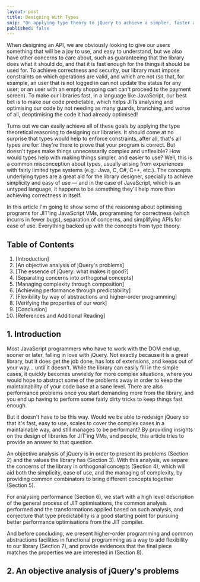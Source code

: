 ```yaml
---
layout: post
title: Designing With Types
snip: "On applying type theory to jQuery to achieve a simpler, faster and correct API."
published: false
---
```


When designing an API, we are obviously looking to give our users something that will be a joy to use, and easy to understand, but we also have other concerns to care about, such as guaranteeing that the library does what it should do, and that it is fast enough for the things it should be used for. To achieve correctness and security, our library must impose constraints on which operations are valid, and which are not (so that, for example, an user that is not logged in can not update the status for any user; or an user with an empty shopping cart can't proceed to the payment screen). To make our libraries fast, in a language like JavaScript, our best bet is to make our code predictable, which helps JITs analysing and optimising our code by not needing as many guards, branching, and worse of all, deoptimising the code it had already optimised!

Turns out we can easily achieve all of these goals by applying the type theoretical reasoning to designing our libraries. It should come at no surprise that types would help to enforce constraints, after all, that's all types are for: they're there to prove that your program is correct. But doesn't types make things unnecessarily complex and unflexible? How would types help with making things simpler, and easier to use? Well, this is a common misconception about types, usually arising from experiences with fairly limited type systems (e.g.: Java, C, C#, C++, etc.). The concepts underlying types are a great aid for the library designer, specially to achieve simplicity and easy of use — and in the case of JavaScript, which is an untyped language, it happens to be something they'll help more than achieving correctness in itself.

In this article I'm going to show some of the reasoning about optimising programs for JIT'ing JavaScript VMs, programming for correctness (which incurrs in fewer bugs), separation of concerns, and simplifying APIs for ease of use. Everything backed up with the concepts from type theory.

## Table of Contents

 1. [Introduction]
 2. [An objective analysis of jQuery's problems]
 3. [The essence of jQuery: what makes it good?]
 4. [Separating concerns into orthogonal concepts]
 5. [Managing complexity through composition]
 6. [Achieving performance through predictability]
 7. [Flexibility by way of abstractions and higher-order programming]
 8. [Verifying the properties of our work]
 9. [Conclusion]
 10. [References and Additional Reading]


## 1. Introduction

Most JavaScript programmers who have to work with the DOM end up, sooner or later, falling in love with jQuery. Not exactly because it is a great library, but it does get the job done, has lots of extensions, and keeps out of your way... until it doesn't. While the library can easily fill in the simple cases, it quickly becomes unwieldy for more complex situations, where you would hope to abstract some of the problems away in order to keep the maintainability of your code base at a sane level. There are also performance problems once you start demanding more from the library, and you end up having to perform some fairly dirty tricks to keep things fast enough.

But it doesn't have to be this way. Would we be able to redesign jQuery so that it's fast, easy to use, scales to cover the complex cases in a maintainable way, and still manages to be performant? By providing insights on the design of libraries for JIT'ing VMs, and people, this article tries to provide an answer to that question.

An objective analysis of jQuery is in order to present its problems (Section 2) and the values the library has (Section 3). With this analysis, we separe the concerns of the library in orthogonal concepts (Section 4), which will aid both the simplicity, ease of use, and the managing of complexity, by providing common combinators to bring different concepts together (Section 5).

For analysing performance (Section 6), we start with a high level description of the general process of JIT optimisations, the common analysis performed and the transformations applied based on such analysis, and conjecture that type predictability is a good starting point for pursuing better performance optimisations from the JIT compiler.

And before concluding, we present higher-order programming and common abstractions facilities in functional programming as a way to add flexibility to our library (Section 7), and provide evidences that the final piece matches the properties we are interested in (Section 8).


## 2. An objective analysis of jQuery's problems


